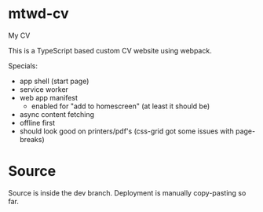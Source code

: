 # mtwd-cv
My CV


This is a TypeScript based custom CV website using webpack.

Specials:
 - app shell (start page)
 - service worker
 - web app manifest
   - enabled for "add to homescreen" (at least it should be)
 - async content fetching 
 - offline first
 - should look good on printers/pdf's (css-grid got some issues with page-breaks)
 
 # Source
 Source is inside the dev branch.
 Deployment is manually copy-pasting so far.
